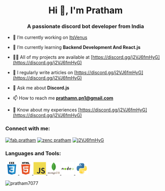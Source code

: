 <h1 align="center">Hi 👋, I'm Pratham</h1>
<h3 align="center">A passionate discord bot developer from India</h3>

- 🔭 I’m currently working on [ItsVenus](https://discord.com/api/oauth2/authorize?client_id=1116301189861093416&permissions=8&scope=applications.commands%20bot)

- 🌱 I’m currently learning **Backend Development And React.js**

- 👨‍💻 All of my projects are available at [https://discord.gg/j2VJ6fmHyG](https://discord.gg/j2VJ6fmHyG)

- 📝 I regularly write articles on [https://discord.gg/j2VJ6fmHyG](https://discord.gg/j2VJ6fmHyG)

- 💬 Ask me about **Discord.js**

- 📫 How to reach me **prathamn.pn1@gmail.com**

- 📄 Know about my experiences [https://discord.gg/j2VJ6fmHyG](https://discord.gg/j2VJ6fmHyG)

<h3 align="left">Connect with me:</h3>
<p align="left">
<a href="https://instagram.com/fab.pratham" target="blank"><img align="center" src="https://raw.githubusercontent.com/rahuldkjain/github-profile-readme-generator/master/src/images/icons/Social/instagram.svg" alt="fab.pratham" height="30" width="40" /></a>
<a href="https://www.youtube.com/c/zenc pratham" target="blank"><img align="center" src="https://raw.githubusercontent.com/rahuldkjain/github-profile-readme-generator/master/src/images/icons/Social/youtube.svg" alt="zenc pratham" height="30" width="40" /></a>
<a href="https://discord.gg/j2VJ6fmHyG" target="blank"><img align="center" src="https://raw.githubusercontent.com/rahuldkjain/github-profile-readme-generator/master/src/images/icons/Social/discord.svg" alt="j2VJ6fmHyG" height="30" width="40" /></a>
</p>

<h3 align="left">Languages and Tools:</h3>
<p align="left"> <a href="https://www.w3schools.com/css/" target="_blank" rel="noreferrer"> <img src="https://raw.githubusercontent.com/devicons/devicon/master/icons/css3/css3-original-wordmark.svg" alt="css3" width="40" height="40"/> </a> <a href="https://www.w3.org/html/" target="_blank" rel="noreferrer"> <img src="https://raw.githubusercontent.com/devicons/devicon/master/icons/html5/html5-original-wordmark.svg" alt="html5" width="40" height="40"/> </a> <a href="https://developer.mozilla.org/en-US/docs/Web/JavaScript" target="_blank" rel="noreferrer"> <img src="https://raw.githubusercontent.com/devicons/devicon/master/icons/javascript/javascript-original.svg" alt="javascript" width="40" height="40"/> </a> <a href="https://www.mongodb.com/" target="_blank" rel="noreferrer"> <img src="https://raw.githubusercontent.com/devicons/devicon/master/icons/mongodb/mongodb-original-wordmark.svg" alt="mongodb" width="40" height="40"/> </a> <a href="https://nodejs.org" target="_blank" rel="noreferrer"> <img src="https://raw.githubusercontent.com/devicons/devicon/master/icons/nodejs/nodejs-original-wordmark.svg" alt="nodejs" width="40" height="40"/> </a> <a href="https://www.python.org" target="_blank" rel="noreferrer"> <img src="https://raw.githubusercontent.com/devicons/devicon/master/icons/python/python-original.svg" alt="python" width="40" height="40"/> </a> </p>

<p><img align="center" src="https://github-readme-stats.vercel.app/api/top-langs?username=pratham7077&show_icons=true&theme=dark&title_color=ffffff&text_color=a1a1a1&locale=en&layout=compact" alt="pratham7077" /></p>
